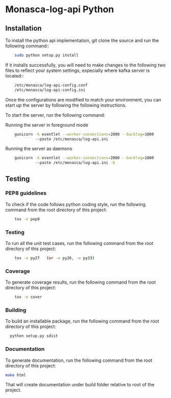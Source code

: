 # Monasca-log-api Python

## Installation

To install the python api implementation, git clone the source and run the
following command::
```sh
    sudo python setup.py install
```

If it installs successfully, you will need to make changes to the following
two files to reflect your system settings, especially where kafka server is
located::

```sh
    /etc/monasca/log-api-config.conf
    /etc/monasca/log-api-config.ini
```

Once the configurations are modified to match your environment, you can start
up the server by following the following instructions.

To start the server, run the following command:

Running the server in foreground mode
```sh
    gunicorn -k eventlet --worker-connections=2000 --backlog=1000
             --paste /etc/monasca/log-api.ini
```

Running the server as daemons
```sh
    gunicorn -k eventlet --worker-connections=2000 --backlog=1000
             --paste /etc/monasca/log-api.ini -D
```

## Testing

### PEP8 guidelines
To check if the code follows python coding style, run the following command
from the root directory of this project:

```sh
    tox -e pep8
```

### Testing
To run all the unit test cases, run the following command from the root
directory of this project:

```sh
    tox -e py27   (or -e py26, -e py33)
```

### Coverage
To generate coverage results, run the following command from the root
directory of this project:

```sh
    tox -e cover
```

### Building

To build an installable package, run the following command from the root
directory of this project:

```sh
  python setup.py sdist
```

### Documentation

To generate documentation, run the following command from the root
directory of this project:

```sh
make html
```

That will create documentation under build folder relative to root of the
project.
